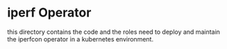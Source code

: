 # iperf Operator

this directory contains the code and the roles need to deploy and maintain the iperfcon operator
in a kubernetes environment.
